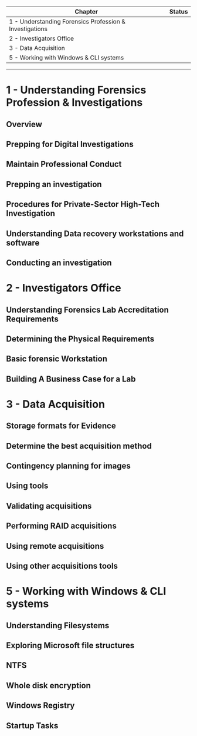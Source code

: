| Chapter                                                 | Status |
| ------------------------------------------------------- | ------ |
| 1 - Understanding Forensics Profession & Investigations |        |
| 2 - Investigators Office                                |        |
| 3 - Data Acquisition                                    |        |
| 5 - Working with Windows & CLI systems                  |        |

---

# 1 - Understanding Forensics Profession & Investigations
## Overview
## Prepping for Digital Investigations
## Maintain Professional Conduct
## Prepping an investigation
## Procedures for Private-Sector High-Tech Investigation
## Understanding Data recovery workstations and software
## Conducting an investigation
# 2 - Investigators Office
## Understanding Forensics Lab Accreditation Requirements
## Determining the Physical Requirements
## Basic forensic Workstation
## Building A Business Case for a Lab
# 3 - Data Acquisition
## Storage formats for Evidence
## Determine the best acquisition method
## Contingency planning for images
## Using tools
## Validating acquisitions
## Performing RAID acquisitions
## Using remote acquisitions
## Using other acquisitions tools
# 5 - Working with Windows & CLI systems
## Understanding Filesystems
## Exploring Microsoft file structures
## NTFS
## Whole disk encryption
## Windows Registry
## Startup Tasks